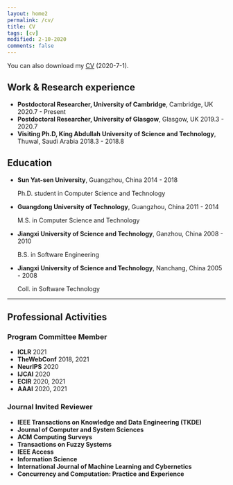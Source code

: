 ```yaml
---
layout: home2
permalink: /cv/
title: CV
tags: [cv]
modified: 2-10-2020
comments: false
---
```


You can also download my [CV](../files/ZaiqiaoMeng_CV_latest) (2020-7-1).

## Work & Research experience

- **Postdoctoral Researcher, University of Cambridge**, Cambridge, UK 2020.7 - Present
- **Postdoctoral Researcher, University of Glasgow**, Glasgow, UK	2019.3 - 2020.7
- **Visiting Ph.D, King Abdullah University of Science and Technology**, Thuwal, Saudi Arabia	2018.3 - 2018.8

## Education

- **Sun Yat-sen University**, Guangzhou, China	2014 - 2018

  Ph.D. student in Computer Science and Technology

- **Guangdong University of Technology**, Guangzhou, China	2011 - 2014

  M.S. in Computer Science and Technology

- **Jiangxi University of Science and Technology**, Ganzhou, China	2008 - 2010

  B.S. in Software Engineering

- **Jiangxi University of Science and Technology**, Nanchang, China	2005 - 2008

  Coll. in Software Technology

-------

## Professional Activities

### Program Committee Member

- **ICLR** 2021
- **TheWebConf** 2018, 2021
- **NeurIPS** 2020
- **IJCAI** 2020
- **ECIR** 2020, 2021
- **AAAI** 2020, 2021

### Journal Invited Reviewer

- **IEEE Transactions on Knowledge and Data Engineering (TKDE)**
- **Journal of Computer and System Sciences**
- **ACM Computing Surveys**
- **Transactions on Fuzzy Systems**
- **IEEE Access**
- **Information Science**
- **International Journal of Machine Learning and Cybernetics**
- **Concurrency and Computation: Practice and Experience**

